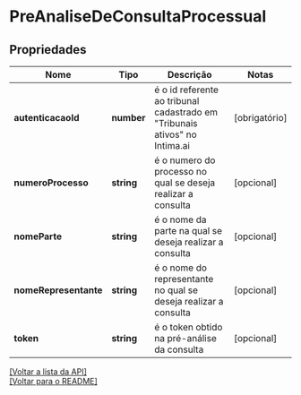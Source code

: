 # PreAnaliseDeConsultaProcessual

## Propriedades
Nome | Tipo | Descrição | Notas
------------ | ------------- | ------------- | -------------
**autenticacaoId** | **number** | é o id referente ao tribunal cadastrado em "Tribunais ativos" no Intima.ai | [obrigatório] 
**numeroProcesso** | **string** | é o numero do processo no qual se deseja realizar a consulta | [opcional] 
**nomeParte** | **string** | é o nome da parte na qual se deseja realizar a consulta | [opcional] 
**nomeRepresentante** | **string** | é o nome do representante no qual se deseja realizar a consulta | [opcional] 
**token** | **string** | é o token obtido na pré-análise da consulta | [opcional] 

[[Voltar a lista da API]](../../../README.md#Documentação-para-os-Endpoints-da-API)    
[[Voltar para o README]](../../../README.md#Intima.ai---SDK-NodeJS)
